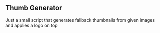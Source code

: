 ## Thumb Generator

Just a small script that generates fallback thumbnails from given images and applies a logo on top